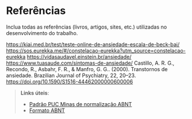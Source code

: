 # Referências

Inclua todas as referências (livros, artigos, sites, etc.) utilizadas no desenvolvimento do trabalho.



https://kiai.med.br/test/teste-online-de-ansiedade-escala-de-beck-bai/
https://sos.eurekka.me/#/constelacao-eurekka?utm_source=constelacao-eurekka
https://vidasaudavel.einstein.br/ansiedade/
https://www.tuasaude.com/sintomas-de-ansiedade/
Castillo, A. R. G., Recondo, R., Asbahr, F. R., & Manfro, G. G.. (2000). Transtornos de ansiedade. Brazilian Journal of Psychiatry, 22, 20–23. https://doi.org/10.1590/S1516-44462000000600006


> **Links úteis**:
> - [Padrão PUC Minas de normalização ABNT](http://portal.pucminas.br/biblioteca/documentos/GUIA-COMPLETO-ABNT-Elaborar-formatar-trabalho-cientificoNOVO.pdf)
> - [Formato ABNT](https://www.normastecnicas.com/abnt/)
